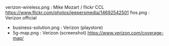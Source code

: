 verizon-wireless.png : Mike Mozart / flickr CCL https://www.flickr.com/photos/jeepersmedia/14692542501
fios.png : Verizon official

- business-solution.png : Verizon (playstore)
- 5g-map.png : Verizon (screenshot) https://www.verizon.com/coverage-map/
